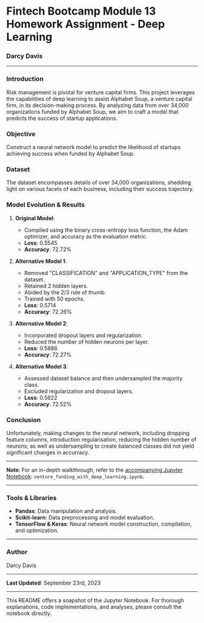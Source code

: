 # **Fintech Bootcamp Module 13 Homework Assignment - Deep Learning**
### **Darcy Davis**
---

### **Introduction**
Risk management is pivotal for venture capital firms. This project leverages the capabilities of deep learning to assist Alphabet Soup, a venture capital firm, in its decision-making process. By analyzing data from over 34,000 organizations funded by Alphabet Soup, we aim to craft a model that predicts the success of startup applications.

### **Objective**
Construct a neural network model to predict the likelihood of startups achieving success when funded by Alphabet Soup.

### **Dataset**
The dataset encompasses details of over 34,000 organizations, shedding light on various facets of each business, including their success trajectory.

### **Model Evolution & Results**

1. **Original Model**: 
   - Compiled using the binary cross-entropy loss function, the Adam optimizer, and accuracy as the evaluation metric.
   - **Loss**: 0.5545
   - **Accuracy**: 72.72%
   
2. **Alternative Model 1**: 
   - Removed "CLASSIFICATION" and "APPLICATION_TYPE" from the dataset.
   - Retained 2 hidden layers.
   - Abided by the 2/3 rule of thumb.
   - Trained with 50 epochs.
   - **Loss**: 0.5714
   - **Accuracy**: 72.26%
   
3. **Alternative Model 2**: 
   - Incorporated dropout layers and regularization.
   - Reduced the number of hidden neurons per layer.
   - **Loss**: 0.5886
   - **Accuracy**: 72.27%
   
4. **Alternative Model 3**:
   - Assessed dataset balance and then undersampled the majority class.
   - Excluded regularization and dropout layers.
   - **Loss**: 0.5822
   - **Accuracy**: 72.52%

### **Conclusion**
Unfortunately, making changes to the neural network, including dropping feature columns, introduction regularisation, reducing the hidden number of neurons; as well as undersampling to create balanced classes did not yield significant changes in accurracy.

---

**Note**: For an in-depth walkthrough, refer to the [accompanying Jupyter Notebook](venture_funding_with_deep_learning.ipynb): `venture_funding_with_deep_learning.ipynb`.

---

### **Tools & Libraries**
- **Pandas**: Data manipulation and analysis.
- **Scikit-learn**: Data preprocessing and model evaluation.
- **TensorFlow & Keras**: Neural network model construction, compilation, and optimization.

---

### **Author**
Darcy Davis

---

**Last Updated**: September 23rd, 2023

---

This README offers a snapshot of the Jupyter Notebook. For thorough explanations, code implementations, and analyses, please consult the notebook directly.

